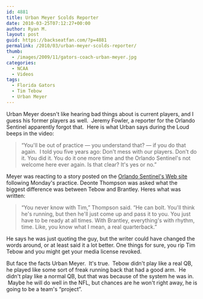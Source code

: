 ```yaml
---
id: 4881
title: Urban Meyer Scolds Reporter
date: 2010-03-25T07:12:27+00:00
author: Ryan M.
layout: post
guid: https://backseatfan.com/?p=4881
permalink: /2010/03/urban-meyer-scolds-reporter/
thumb:
  - /images/2009/11/gators-coach-urban-meyer.jpg
categories:
  - NCAA
  - Videos
tags:
  - Florida Gators
  - Tim Tebow
  - Urban Meyer
---
```


<div class="entry">
  <p>
  </p>

  <p>
    Urban Meyer doesn't like hearing bad things about is current players, and I guess his former players as well.  Jeremy Fowler, a reporter for the Orlando Sentinel apparently forgot that.  Here is what Urban says during the Loud beeps in the video:
  </p>

  <blockquote>
    <p>
      &#8220;You'll be out of practice &#8212; you understand that? &#8212; if you do that again.  I told you five years ago: Don't mess with our players. Don't do it. You did it. You do it one more time and the Orlando Sentinel's not welcome here ever again. Is that clear? It's yes or no.&#8221;
    </p>
  </blockquote>

  <p>
    Meyer was reacting to a story posted on the <a href="http://blogs.orlandosentinel.com/sports_college_uf/2010/03/florida-gators-wr-deonte-thompson-sounds-happy-to-usher-in-post-tebow-era.html">Orlando Sentinel's Web site</a> following Monday's practice. Deonte Thompson was asked what the biggest difference was between Tebow and Brantley. Heres what was written:
  </p>

  <blockquote>
    <p>
      &#8220;You never know with Tim,&#8221; Thompson said. &#8220;He can bolt. You'll think he's running, but then he'll just come up and pass it to you. You just have to be ready at all times. With Brantley, everything's with rhythm, time. Like, you know what I mean, a real quarterback.&#8221;
    </p>
  </blockquote>

  <p>
    He says he was just quoting the guy, but the writer could have changed the words around, or at least said it a lot better. One things for sure, you rip Tim Tebow and you might get your media license revoked.
  </p>

  <p>
    But face the facts Urban Meyer.  It's true.  Tebow didn't play like a real QB, he played like some sort of freak running back that had a good arm.  He didn't play like a normal QB, but that was because of the system he was in.  Maybe he will do well in the NFL, but chances are he won't right away, he is going to be a team's &#8220;project&#8221;.
  </p>
</div>
